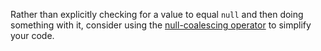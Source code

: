 Rather than explicitly checking for a value to equal `null` and then doing something with it, consider using the [null-coalescing operator](https://docs.microsoft.com/en-us/dotnet/csharp/language-reference/operators/null-coalescing-operator) to simplify your code.

